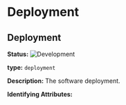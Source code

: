 <!-- NOTE: THIS FILE IS AUTOGENERATED. DO NOT EDIT BY HAND. -->
<!-- see templates/registry/markdown/entity_namespace.md.j2 -->




# Deployment



## Deployment

**Status:** ![Development](https://img.shields.io/badge/-development-blue)

**type:** `deployment`

**Description:** The software deployment.


**Identifying Attributes:**


